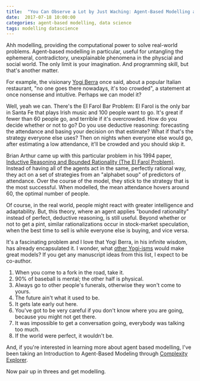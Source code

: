 ```yaml
---
title:  "You Can Observe a Lot by Just Waching: Agent-Based Modelling and Yogi Berra"
date:  2017-07-18 10:00:00
categories: agent-based modelling, data science
tags: modelling datascience
---
```



Ahh modelling, providing the computational power to solve real-world problems. Agent-based modelling in particular, useful for untangling the ephemeral, contradictory, unexplainable phenomena in the physcial and social world. The only limit is your imagination. And programming skill, but that's another matter.

For example, the visionary [Yogi Berra][YB] once said, about a popular Italian restaurant, "no one goes there nowadays, it's too crowded", a statement at once nonsense and intuitive. Perhaps we can model it?

Well, yeah we can. There's the El Farol Bar Problem: El Farol is the only bar in Santa Fe that plays Irish music and 100 people want to go. It's great if fewer than 60 people go, and terrible if it's overcrowded. How do you decide whether or not to go? Do you use deductive reasoning: forecasting the attendance and basing your decision on that estimate? What if that's the strategy everyone else uses? Then on nights when everyone else would go, after estimating a low attendance, it'll be crowded and you should skip it.

Brian Arthur came up with this particular problem in his 1994 paper, [Inductive Reasoning and Bounded Rationality (The El Farol Problem)][El Farol]. Instead of having all of the agents act in the same, perfectly rational way, they act on a set of strategies from an "alphabet soup" of predictors of attendance. Over the course of the model, they stick to the strategy that is the most successful. When modelled, the mean attendance hovers around 60, the optimal number of people. 

Of course, in the real world, people might react with greater intelligence and adaptability. But, this theory, where an agent applies "bounded rationality" instead of perfect, deductive reasoning, is still useful. Beyond whether or not to get a pint, similar rationalizations occur in stock-market speculation, when the best time to sell is while everyone else is buying, and vice versa.

It's a fascinating problem and I love that Yogi Berra, in his infinite wisdom, has already encapsulated it. I wonder, what [other Yogi-isms][Yogi-isms] would make great models? If you get any manuscript ideas from this list, I expect to be co-author.

1. When you come to a fork in the road, take it.
2. 90% of baseball is mental; the other half is physical.
3. Always go to other people's funerals, otherwise they won't come to yours.
4. The future ain't what it used to be.
5. It gets late early out here.
6. You've got to be very careful if you don't know where you are going, because you might not get there.
7. It was impossible to get a conversation going, everybody was talking too much.
8. If the world were perfect, it wouldn't be.


And, if you're interested in learning more about agent based modelling, I've been taking an Introduction to Agent-Based Modeling through [Complexity Explorer][CE].

Now pair up in threes and get modelling.



[YB]: https://en.wikipedia.org/wiki/Yogi_Berra#.22Yogi-isms.22
[El Farol]: http://tuvalu.santafe.edu/~wbarthur/Papers/El_Farol.pdf
[Yogi-isms]: http://ftw.usatoday.com/2015/09/the-50-greatest-yogi-berra-quotes
[CE]: https://www.complexityexplorer.org/courses/76-introduction-to-agent-based-modeling-summer-2017
